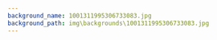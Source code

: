 ```yaml
---
background_name: 1001311995306733083.jpg
background_path: img\backgrounds\1001311995306733083.jpg
---
```

